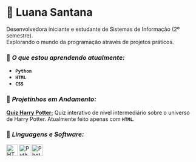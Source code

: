 # 🌌 Luana Santana
Desenvolvedora iniciante e estudante de Sistemas de Informação (2º semestre).<br>
Explorando o mundo da programação através de projetos práticos.

### 💟 <em>O que estou aprendendo atualmente:</em>
- **`Python`** 
- **`HTML`** 
- **`CSS`** 

### 💟 <em>Projetinhos em Andamento:</em>
**[Quiz Harry Potter:](https://github.com/Buanasaur/quiz_harry_potter)** Quiz interativo de nivel intermediário sobre o universo de Harry Potter. Atualmente feito apenas com **`HTML`**.


### 💟 <em>Linguagens e Software:</em>
<img
  align="left"
  alt="HTML"
  title="HTML"
  width="30px"
  style="padding-right? 10px;"
  src="https://cdn.jsdelivr.net/gh/devicons/devicon@latest/icons/html5/html5-original.svg" />

<img
  align="left"
  alt="Python"
  title="Python"
  width="30px"
  style="padding-right? 10px;"
  src="https://cdn.jsdelivr.net/gh/devicons/devicon@latest/icons/python/python-original.svg" />

  <img
  align="left"
  alt="Photoshop"
  title="Photoshop"
  width="30px"
  style="padding-right? 10px;"
  src="https://cdn.jsdelivr.net/gh/devicons/devicon@latest/icons/photoshop/photoshop-original.svg" />


